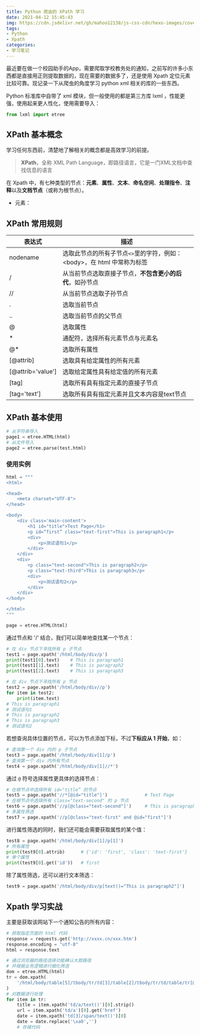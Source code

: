 ```yaml
---
title: Python 爬虫的 XPath 学习
date: 2021-04-12 15:45:43
img: https://cdn.jsdelivr.net/gh/mahoo12138/js-css-cdn/hexo-images/cover/python.png
tags: 
- Python
- Xpath
categories:
- 学习笔记
---
```


最近要在做一个校园助手的App，需要爬取学校教务处的通知，之前写的许多小东西都是直接用正则提取数据的，现在需要的数据多了，还是使用 Xpath 定位元素比较可靠。现记录一下从爬虫的角度学习 python xml 相关的库的一些东西。

Python 标准库中自带了 xml 模块，但一般使用的都是第三方库 lxml ，性能更强，使用起来更人性化，使用需要导入：

```python
from lxml import etree
```

## XPath 基本概念

学习任何东西前，清楚地了解相关的概念都是高效学习的前提。

> **XPath**，全称 XML Path Language，即路径语言，它是一门XML文档中查找信息的语言

在 Xpath 中，有七种类型的节点：**元素**、**属性**、**文本**、**命名空间**、**处理指令**、**注释**以及**文档节点**（或称为根节点）。

+ 元素：

## XPath 常用规则

| 表达式            | 描述                                                         |
| ----------------- | ------------------------------------------------------------ |
| nodename          | 选取此节点的所有子节点` <> `里的字符，例如：\<body\>，在 html 中常称为标签 |
| /                 | 从当前节点选取直接子节点，**不包含更小的后代**，如孙节点     |
| //                | 从当前节点选取子孙节点                                       |
| .                 | 选取当前节点                                                 |
| ..                | 选取当前节点的父节点                                         |
| @                 | 选取属性                                                     |
| *                 | 通配符，选择所有元素节点与元素名                             |
| @*                | 选取所有属性                                                 |
| [@attrib]         | 选取具有给定属性的所有元素                                   |
| [@attrib='value'] | 选取给定属性具有给定值的所有元素                             |
| [tag]             | 选取所有具有指定元素的直接子节点                             |
| [tag='text']      | 选取所有具有指定元素并且文本内容是text节点                   |

## XPath 基本使用

```python
# 从字符串导入
page1 = etree.HTML(html)
# 从文件导入
page2 = etree.parse(test.html)
```

### 使用实例

```python
html = """
<html>

<head>
    <meta charset="UTF-8">
</head>

<body>
    <div class='main-content'>
        <h1 id="title">Test Page</h1>
        <p id=“first” class="text-first">This is paragraph1</p>
        <div>
            <p>测试语句1</p>
        </div>
    </div>
    <div>
        <p class="text-second">This is paragraph2</p>
        <p class="text-third">This is paragraph3</p>
        <div>
            <p>测试语句2</p>
        </div>
    </div>
</body>

</html>
"""

page = etree.HTML(html)
```

通过节点和 '/' 结合，我们可以简单地查找某一个节点：

```python
# 在 div 节点下寻找所有 p 子节点
test1 = page.xpath('/html/body/div/p')
print(test1[0].text)	# This is paragraph1
print(test1[1].text)	# This is paragraph2
print(test1[2].text)	# This is paragraph3

# 在 div 节点下寻找所有 p 节点
test2 = page.xpath('/html/body/div//p')
for item in test2:
    print(item.text)
# This is paragraph1
# 测试语句1
# This is paragraph2
# This is paragraph3
# 测试语句2
```

若想查询具体位置的节点，可以为节点添加下标，不过**下标应从 1 开始**，如：

```python
# 查询第一个 div 内的 p 子节点
test3 = page.xpath('/html/body/div[1]/p')
# 查询第一个 div 内所有节点
test4 = page.xpath('/html/body/div[1]//*')
```

通过 `@` 符号选择属性更具体的选择节点：

```python
# 在根节点中选择所有 id="title” 的节点
test5 = page.xpath('//*[@id="title"]')				# Test Page
# 在根节点中选择所有 class="text-second" 的 p 节点
test6 = page.xpath('//p[@class="text-second"]')		# This is paragraph2
# 多属性筛选
test7 = page.xpath('//p[@class="text-first" and @id="first"]')	
```

进行属性筛选的同时，我们还可能会需要获取属性的某个值：

```python
test8 = page.xpath('/html/body/div[1]/p[1]')
# 所有属性
print(test9[0].attrib)		# {'id': 'first', 'class': 'text-first'}
# 单个属性
print(test9[0].get('id'))	# first
```

除了属性筛选，还可以进行文本筛选：

```python
test9 = page.xpath('/html/body/div/p[text()="This is paragraph2"]')
```

## Xpath 学习实战

主要是获取该网站下一个通知公告的所有内容：

```python
# 获取指定页面的 html 代码
response = requests.get('http://xxxx.cn/xxx.htm')
response.encoding = "utf-8"
html = response.text

# 通过浏览器的路径选择功能确认大致路径
# 并根据业务逻辑进行细化筛选
dom = etree.HTML(html)
tr = dom.xpath(
    '/html/body/table[5]/tbody/tr/td[3]/table[2]/tbody/tr/td/table/tr[@height="25"]'
)
# 对数据进行处理
for item in tr:
    title = item.xpath('td/a/text()')[0].strip()
    url = item.xpath('td/a')[0].get('href')
    date = item.xpath('td[3]/span/text()')[0]
    date = date.replace('\xa0','')
    # 存储代码

```



